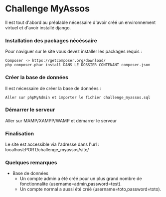# Challenge MyAssos

Il est tout d'abord au préalable nécessaire d'avoir créé un environnement virtuel et d'avoir installé django.

### Installation des packages nécéssaire

Pour naviguer sur le site vous devez installer les packages requis :

    Composer -> https://getcomposer.org/download/
    php composer.phar install DANS LE DOSSIER CONTENANT composer.json


### Créer la base de données

Il est nécessaire de créer la base de données :

    Aller sur phpMyAdmin et importer le fichier challenge_myassos.sql
    

### Démarrer le serveur

Aller sur MAMP/XAMPP/WAMP et démarrer le serveur

### Finalisation

Le site est accessible via l'adresse dans l'url : localhost:PORT/challenge_myassos/site/

### Quelques remarques

* Base de données
	* Un compte admin a été créé pour un plus grand nombre de fonctionnalite (username=admin,password=test).
  * Un compte normal a aussi été créé (username=toto,password=toto).
